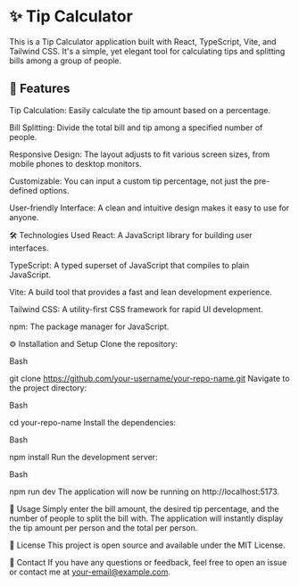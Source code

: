 <h1>✨ Tip Calculator</h1>
<p>This is a Tip Calculator application built with React, TypeScript, Vite, and Tailwind CSS. It's a simple, yet elegant tool for calculating tips and splitting bills among a group of people.</p>

<h2>🚀 Features</h2>
Tip Calculation: Easily calculate the tip amount based on a percentage.

Bill Splitting: Divide the total bill and tip among a specified number of people.

Responsive Design: The layout adjusts to fit various screen sizes, from mobile phones to desktop monitors.

Customizable: You can input a custom tip percentage, not just the pre-defined options.

User-friendly Interface: A clean and intuitive design makes it easy to use for anyone.

🛠️ Technologies Used
React: A JavaScript library for building user interfaces.

TypeScript: A typed superset of JavaScript that compiles to plain JavaScript.

Vite: A build tool that provides a fast and lean development experience.

Tailwind CSS: A utility-first CSS framework for rapid UI development.

npm: The package manager for JavaScript.

⚙️ Installation and Setup
Clone the repository:

Bash

git clone https://github.com/your-username/your-repo-name.git
Navigate to the project directory:

Bash

cd your-repo-name
Install the dependencies:

Bash

npm install
Run the development server:

Bash

npm run dev
The application will now be running on http://localhost:5173.

📝 Usage
Simply enter the bill amount, the desired tip percentage, and the number of people to split the bill with. The application will instantly display the tip amount per person and the total per person.

📜 License
This project is open source and available under the MIT License.

📧 Contact
If you have any questions or feedback, feel free to open an issue or contact me at your-email@example.com.
